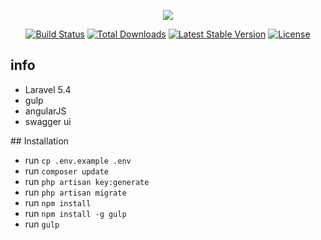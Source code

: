 <p align="center"><img src="https://laravel.com/assets/img/components/logo-laravel.svg"></p>

<p align="center">
<a href="https://travis-ci.org/laravel/framework"><img src="https://travis-ci.org/laravel/framework.svg" alt="Build Status"></a>
<a href="https://packagist.org/packages/laravel/framework"><img src="https://poser.pugx.org/laravel/framework/d/total.svg" alt="Total Downloads"></a>
<a href="https://packagist.org/packages/laravel/framework"><img src="https://poser.pugx.org/laravel/framework/v/stable.svg" alt="Latest Stable Version"></a>
<a href="https://packagist.org/packages/laravel/framework"><img src="https://poser.pugx.org/laravel/framework/license.svg" alt="License"></a>
</p>

## info

<ul>
<li>Laravel 5.4</li>
<li>gulp</li>
<li>angularJS</code>
</li>
<li>swagger ui
</li>

</ul>
## Installation
<ul>
<li>run <code>cp .env.example .env</code></li>
<li>run <code>composer update</code></li>
<li>run <code>php artisan key:generate</code></li>
<li>run <code>php artisan migrate</code></li>
<li>run <code>npm install</code></li>
<li>run <code>npm install -g gulp</code></li>
<li>run <code>gulp</code></li>
</ul>

